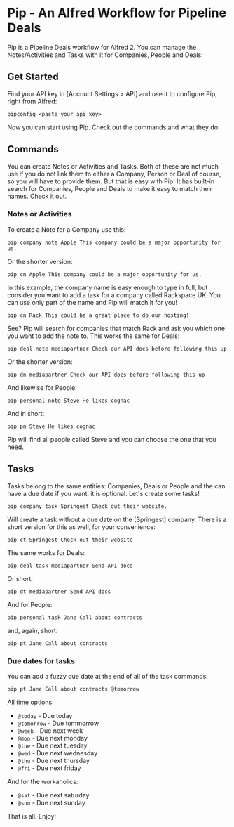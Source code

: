 # Pip - An Alfred Workflow for Pipeline Deals

Pip is a Pipeline Deals workflow for Alfred 2. You can manage the
Notes/Activities and Tasks with it for Companies, People and Deals:

## Get Started

Find your API key in [Account Settings > API] and use it to configure
Pip, right from Alfred:

`pipconfig <paste your api key>`

Now you can start using Pip. Check out the commands and what they do.

## Commands

You can create Notes or Activities and Tasks. Both of these are not much
use if you do not link them to either a Company, Person or Deal of
course, so you will have to provide them. But that is easy with Pip! It
has built-in search for Companies, People and Deals to make it easy to
match their names. Check it out.

### Notes or Activities

To create a Note for a Company use this:

`pip company note Apple This company could be a major opportunity for
us.`

Or the shorter version:

`pip cn Apple This company could be a major opportunity for us.`

In this example, the company name is easy enough to type in full, but
consider you want to add a task for a company called Rackspace UK. You
can use only part of the name and Pip will match it for you!

`pip cn Rack This could be a great place to do our hosting!`

See? Pip will search for companies that match Rack and ask you which one
you want to add the note to. This works the same for Deals:

`pip deal note mediapartner Check our API docs before following this up`

Or the shorter version:

`pip dn mediapartner Check our API docs before following this up`

And likewise for People:

`pip personal note Steve He likes cognac`

And in short:

`pip pn Steve He likes cognac`

Pip will find all people called Steve and you can choose the one that
you need.

## Tasks

Tasks belong to the same entities: Companies, Deals or People and the
can have a due date if you want, it is optional. Let's create some
tasks!

`pip company task Springest Check out their website.`

Will create a task without a due date on the [Springest] company. There
is a short version for this as well, for your convenience:

`pip ct Springest Check out their website`

The same works for Deals:

`pip deal task mediapartner Send API docs`

Or short:

`pip dt mediapartner Send API docs`

And for People:

`pip personal task Jane Call about contracts`

and, again, short:

`pip pt Jane Call about contracts`

### Due dates for tasks

You can add a fuzzy due date at the end of all of the task commands:

`pip pt Jane Call about contracts @tomorrow`

All time options:

- `@today` - Due today
- `@tomorrow` - Due tommorrow
- `@week` - Due next week
- `@mon` - Due next monday
- `@tue` - Due next tuesday
- `@wed` - Due next wednesday
- `@thu` - Due next thursday
- `@fri` - Due next friday

And for the workaholics:

- `@sat` - Due next saturday
- `@sun` - Due next sunday

That is all. Enjoy!
